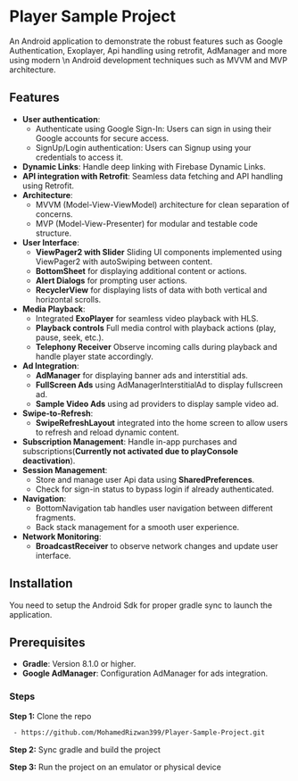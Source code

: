 # Player Sample Project

An Android application to demonstrate the robust features such as Google Authentication, Exoplayer, Api handling using retrofit, AdManager and more using modern \n
Android development techniques such as MVVM and MVP architecture.

## Features

- **User authentication**:
    - Authenticate using Google Sign-In: Users can sign in using their Google accounts for secure access.
    - SignUp/Login authentication: Users can Signup using your credentials to access it.
- **Dynamic Links**: Handle deep linking with Firebase Dynamic Links.
- **API integration with Retrofit**: Seamless data fetching and API handling using Retrofit.
- **Architecture**:
    - MVVM (Model-View-ViewModel) architecture for clean separation of concerns.
    - MVP (Model-View-Presenter) for modular and testable code structure.
- **User Interface**:
    - **ViewPager2 with Slider** Sliding UI components implemented using ViewPager2 with autoSwiping between content.
    - **BottomSheet** for displaying additional content or actions.
    - **Alert Dialogs** for prompting user actions.
    - **RecyclerView** for displaying lists of data with both vertical and horizontal scrolls.
- **Media Playback**:
    - Integrated **ExoPlayer** for seamless video playback with HLS.
    - **Playback controls** Full media control with playback actions (play, pause, seek, etc.).
    - **Telephony Receiver** Observe incoming calls during playback and handle player state accordingly.
- **Ad Integration**:
    - **AdManager** for displaying banner ads and interstitial ads.
    - **FullScreen Ads** using AdManagerInterstitialAd to display fullscreen ad.
    - **Sample Video Ads** using ad providers to display sample video ad.
- **Swipe-to-Refresh**:
  - **SwipeRefreshLayout** integrated into the home screen to allow users to refresh and reload dynamic content.
- **Subscription Management**: Handle in-app purchases and subscriptions(**Currently not activated due to playConsole deactivation**).
- **Session Management**:
    - Store and manage user Api data using **SharedPreferences**.
    - Check for sign-in status to bypass login if already authenticated.
- **Navigation**:
    - BottomNavigation tab handles user navigation between different fragments.
    - Back stack management for a smooth user experience.
- **Network Monitoring**:
  - **BroadcastReceiver** to observe network changes and update user interface.


## Installation

You need to setup the Android Sdk for proper gradle sync to launch the application.

## Prerequisites
- **Gradle**: Version 8.1.0 or higher.
- **Google AdManager**: Configuration AdManager for ads integration.

### Steps
**Step 1:** Clone the repo
```bash
 - https://github.com/MohamedRizwan399/Player-Sample-Project.git
```

**Step 2:** Sync gradle and build the project

**Step 3:** Run the project on an emulator or physical device

